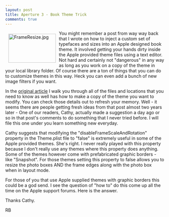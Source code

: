 ```yaml
---
layout: post
title: Aperture 3 - Book Theme Trick
comments: true
---
```

<a rel="lightbox" href="/wp-content/uploads/2010/03/FrameResize.jpg"><img title="FrameResize.jpg" src="/wp-content/uploads/2010/03/.thumbs/.FrameResize.jpg" border="0" alt="FrameResize.jpg" hspace="10" vspace="10" width="150" height="92" align="left" /></a>You might remember a post from way way back that I wrote on how to inject a custom set of typefaces and sizes into an Apple designed book theme. It involved getting your hands dirty inside the Apple provided theme files using a text editor. Not hard and certainly not "dangerous" in any way as long as you work on a copy of the theme in your local library folder. Of course there are a ton of things that you can do to customize themes in this way. Heck you can even add a bunch of new image filters if you want.

In the <a href="http://photo.rwboyer.com/2008/11/30/aperture-2-quick-tip-custom-fonts-in-book-themes/">original article</a> I walk you through all of the files and locations that you need to know as well has how to make a copy of the theme you want to modify. You can check those details out to refresh your memory. Well - it seems there are people getting fresh ideas from that post almost two years later - One of our readers, Cathy, actually made a suggestion a day ago or so in that post's comments to do something that I never tried before. I will file this one under you learn something new everyday.

Cathy suggests that modifying the "disableFrameScaleAndRotation" property in the Theme.plist file to "false" is extremely useful in some of the Apple provided themes. She's right. I never really played with this property because I don't really use any themes where this property does anything. Some of the themes however come with prefabricated graphic borders - like "Snapshot". For those themes setting this property to false allows you to resize the photo boxes AND the frame edges along with the photo box when in layout mode.

For those of you that use Apple supplied themes with graphic borders this could be a god send. I see the question of "how to" do this come up all the time on the Apple support forums. Here is the answer.

Thanks Cathy.

RB
<div id="_mcePaste" style="position: absolute; left: -10000px; top: 0px; width: 1px; height: 1px; overflow-x: hidden; overflow-y: hidden;">&lt;?xml version="1.0" encoding="UTF-8"?&gt;</div>
<div id="_mcePaste" style="position: absolute; left: -10000px; top: 0px; width: 1px; height: 1px; overflow-x: hidden; overflow-y: hidden;">&lt;!DOCTYPE plist PUBLIC "-//Apple//DTD PLIST 1.0//EN" "http://www.apple.com/DTDs/PropertyList-1.0.dtd"&gt;</div>
<div id="_mcePaste" style="position: absolute; left: -10000px; top: 0px; width: 1px; height: 1px; overflow-x: hidden; overflow-y: hidden;">&lt;plist version="1</div>
